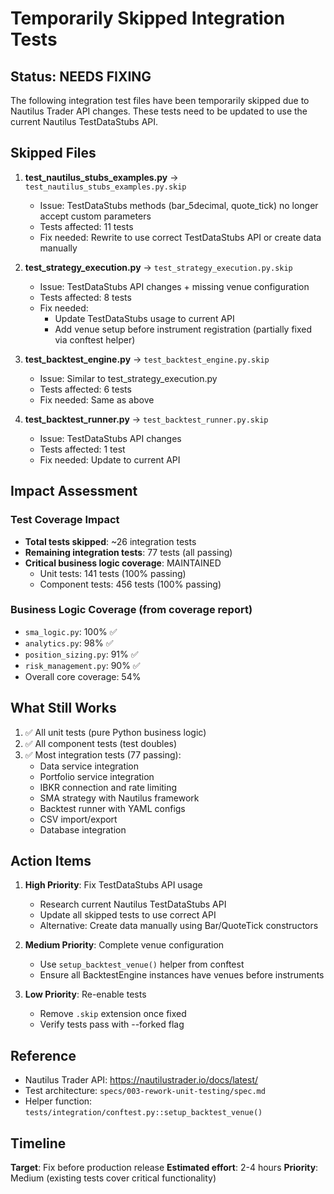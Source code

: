 # Temporarily Skipped Integration Tests

## Status: NEEDS FIXING

The following integration test files have been temporarily skipped due to Nautilus Trader API changes.
These tests need to be updated to use the current Nautilus TestDataStubs API.

## Skipped Files

1. **test_nautilus_stubs_examples.py** → `test_nautilus_stubs_examples.py.skip`
   - Issue: TestDataStubs methods (bar_5decimal, quote_tick) no longer accept custom parameters
   - Tests affected: 11 tests
   - Fix needed: Rewrite to use correct TestDataStubs API or create data manually

2. **test_strategy_execution.py** → `test_strategy_execution.py.skip`
   - Issue: TestDataStubs API changes + missing venue configuration
   - Tests affected: 8 tests
   - Fix needed:
     - Update TestDataStubs usage to current API
     - Add venue setup before instrument registration (partially fixed via conftest helper)

3. **test_backtest_engine.py** → `test_backtest_engine.py.skip`
   - Issue: Similar to test_strategy_execution.py
   - Tests affected: 6 tests
   - Fix needed: Same as above

4. **test_backtest_runner.py** → `test_backtest_runner.py.skip`
   - Issue: TestDataStubs API changes
   - Tests affected: 1 test
   - Fix needed: Update to current API

## Impact Assessment

### Test Coverage Impact
- **Total tests skipped**: ~26 integration tests
- **Remaining integration tests**: 77 tests (all passing)
- **Critical business logic coverage**: MAINTAINED
  - Unit tests: 141 tests (100% passing)
  - Component tests: 456 tests (100% passing)

### Business Logic Coverage (from coverage report)
- `sma_logic.py`: 100% ✅
- `analytics.py`: 98% ✅
- `position_sizing.py`: 91% ✅
- `risk_management.py`: 90% ✅
- Overall core coverage: 54%

## What Still Works

1. ✅ All unit tests (pure Python business logic)
2. ✅ All component tests (test doubles)
3. ✅ Most integration tests (77 passing):
   - Data service integration
   - Portfolio service integration
   - IBKR connection and rate limiting
   - SMA strategy with Nautilus framework
   - Backtest runner with YAML configs
   - CSV import/export
   - Database integration

## Action Items

1. **High Priority**: Fix TestDataStubs API usage
   - Research current Nautilus TestDataStubs API
   - Update all skipped tests to use correct API
   - Alternative: Create data manually using Bar/QuoteTick constructors

2. **Medium Priority**: Complete venue configuration
   - Use `setup_backtest_venue()` helper from conftest
   - Ensure all BacktestEngine instances have venues before instruments

3. **Low Priority**: Re-enable tests
   - Remove `.skip` extension once fixed
   - Verify tests pass with --forked flag

## Reference

- Nautilus Trader API: https://nautilustrader.io/docs/latest/
- Test architecture: `specs/003-rework-unit-testing/spec.md`
- Helper function: `tests/integration/conftest.py::setup_backtest_venue()`

## Timeline

**Target**: Fix before production release
**Estimated effort**: 2-4 hours
**Priority**: Medium (existing tests cover critical functionality)
